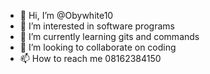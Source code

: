 - 👋 Hi, I’m @Obywhite10
- 👀 I’m interested in software programs
- 🌱 I’m currently learning gits and commands
- 💞️ I’m looking to collaborate on coding
- 📫 How to reach me 08162384150

<!---
Obywhite10/Obywhite10 is a ✨ special ✨ repository because its `README.md` (this file) appears on your GitHub profile.
You can click the Preview link to take a look at your changes.
--->
